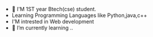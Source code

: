 - 👋 I'M 1ST year Btech(cse) student.
- Learning Programming Languages like Python,java,c++
- I'M intrested in Web development
- 🌱 I’m currently learning ..

<!---
AnkitPandey09/AnkitPandey09 is a ✨ special ✨ repository because its `README.md` (this file) appears on your GitHub profile.
You can click the Preview link to take a look at your changes.
--->
